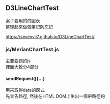 ## D3LineChartTest

案子要用的的圖表<br/>
整理起來做個筆記防忘記

https://sevenvii7.github.io/D3LineChartTest/

### js/MerianChartTest.js
主要要跑的js<br/>
裡面大致分4部分

#### sendRequest(){...}
用來取得data的函式<br/>
先宣告路徑, 然後在HTML DOM上生出一個帶路徑的<script>標籤<br/>
這是一個jsonp的概念

#### callback(response){...}
使用data檔案定義好的callback把'所有資料'整理好塞進陣列

#### drawChart(){...}
主要的繪圖函式<br/>
最前面先將所有資料擷取出需要的部分, 做成一串新的陣列<br/>
再使用新的資料去綁定D3的功能, 然後繪圖

#### reqDarw(){...}
決定要顯示的資料長度

